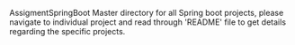 AssigmentSpringBoot
Master directory for all Spring boot projects, please navigate to individual project and read through 'README' file to get details regarding the specific projects.

